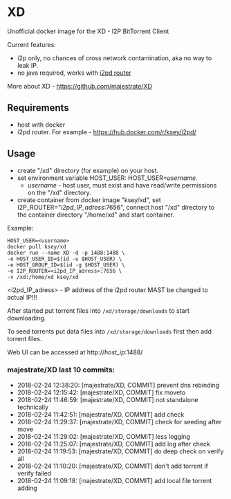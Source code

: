 # XD
Unofficial docker image for the XD - I2P BitTorrent Client

Current features:

* i2p only, no chances of cross network contamination, aka no way to leak IP.
* no java required, works with [i2pd router](https://github.com/purplei2p/i2pd)

More about XD - https://github.com/majestrate/XD

## Requirements

* host with docker
* i2pd router. For example - https://hub.docker.com/r/ksey/i2pd/

## Usage

* create "/xd" directory (for example) on your host.
* set environment variable HOST_USER: HOST_USER=*username*.
  - *username* - host user, must exist and have read/write permissions on the "/xd" directory.
* create container from docker image "ksey/xd", set I2P_ROUTER="*i2pd_IP_adress*:7656", connect host "/xd" directory to the container directory "/home/xd" and start container.

Example:
```
HOST_USER=<username>
docker pull ksey/xd
docker run --name XD -d -p 1488:1488 \
-e HOST_USER_ID=$(id -u $HOST_USER) \
-e HOST_GROUP_ID=$(id -g $HOST_USER) \
-e I2P_ROUTER=<i2pd_IP_adress>:7656 \
-v /xd:/home/xd ksey/xd

```
<i2pd_IP_adress> - IP address of the i2pd router MAST be changed to actual IP!!!

After started put torrent files into `/xd/storage/downloads` to start downloading.

To seed torrents put data files into `/xd/storage/downloads` first then add torrent files.

Web UI can be accessed at http://*host_ip*:1488/

































































































































### majestrate/XD last 10 commits:
* 2018-02-24 12:38:20: [majestrate/XD, COMMIT] prevent dns rebinding
* 2018-02-24 12:15:42: [majestrate/XD, COMMIT] fix moveto
* 2018-02-24 11:46:59: [majestrate/XD, COMMIT] not standalone technically
* 2018-02-24 11:42:51: [majestrate/XD, COMMIT] add check
* 2018-02-24 11:29:37: [majestrate/XD, COMMIT] check for seeding after move
* 2018-02-24 11:29:02: [majestrate/XD, COMMIT] less logging
* 2018-02-24 11:25:07: [majestrate/XD, COMMIT] add log after check
* 2018-02-24 11:19:53: [majestrate/XD, COMMIT] do deep check on verify all
* 2018-02-24 11:10:20: [majestrate/XD, COMMIT] don't add torrent if verify failed
* 2018-02-24 11:09:18: [majestrate/XD, COMMIT] add local file torrent adding
